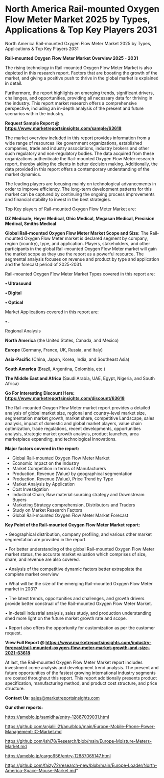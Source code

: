 # North America Rail-mounted Oxygen Flow Meter Market 2025 by Types, Applications & Top Key Players 2031
North America Rail-mounted Oxygen Flow Meter Market 2025 by Types, Applications & Top Key Players 2031

<Strong> Rail-mounted Oxygen Flow Meter Market Overview 2025 - 2031</strong>

The rising technology in Rail-mounted Oxygen Flow Meter Market is also depicted in this research report. Factors that are boosting the growth of the market, and giving a positive push to thrive in the global market is explained in detail.

Furthermore, the report highlights on emerging trends, significant drivers, challenges, and opportunities, providing all necessary data for thriving in the industry. This report market research offers a comprehensive perspective, including an in-depth analysis of the present and future scenarios within the industry.

<strong>Request Sample Report @ <a href=https://www.marketreportsinsights.com/sample/63618>https://www.marketreportsinsights.com/sample/63618</a></strong>

The market overview included in this report provides information from a wide range of resources like government organizations, established companies, trade and industry associations, industry brokers and other such regulatory and non-regulatory bodies. The data acquired from these organizations authenticate the Rail-mounted Oxygen Flow Meter research report, thereby aiding the clients in better decision making. Additionally, the data provided in this report offers a contemporary understanding of the market dynamics.

The leading players are focusing mainly on technological advancements in order to improve efficiency. The long-term development patterns for this market can be captured by continuing the ongoing process improvements and financial stability to invest in the best strategies.

Top Key players of Rail-mounted Oxygen Flow Meter Market are:

<strong>DZ Medicale, Heyer Medical, Ohio Medical, Megasan Medical, Precision Medical, Smiths Medical</strong>

<strong><b>Global Rail-mounted Oxygen Flow Meter Market Scope and Size:</b></strong>
The Rail-mounted Oxygen Flow Meter market is declared segment by company, region (country), type, and application. Players, stakeholders, and other participants in the global Rail-mounted Oxygen Flow Meter market will gain the market scope as they use the report as a powerful resource. The segmental analysis focuses on revenue and product by type and application and the forecast period of 2025-2031.

Rail-mounted Oxygen Flow Meter Market Types covered in this report are:

<strong>• Ultrasound

• Digital

• Optical</strong>

Market Applications covered in this report are:

<strong>• .</strong> 

Regional Analysis

<strong>North America</strong> (the United States, Canada, and Mexico)

<strong>Europe</strong> (Germany, France, UK, Russia, and Italy)

<strong>Asia-Pacific</strong> (China, Japan, Korea, India, and Southeast Asia)

<strong>South America</strong> (Brazil, Argentina, Colombia, etc.)

<strong>The Middle East and Africa</strong> (Saudi Arabia, UAE, Egypt, Nigeria, and South Africa)

<strong>Go For Interesting Discount Here: <a href=https://www.marketreportsinsights.com/discount/63618>https://www.marketreportsinsights.com/discount/63618</a></strong>

The Rail-mounted Oxygen Flow Meter market report provides a detailed analysis of global market size, regional and country-level market size, segmentation market growth, market share, competitive Landscape, sales analysis, impact of domestic and global market players, value chain optimization, trade regulations, recent developments, opportunities analysis, strategic market growth analysis, product launches, area marketplace expanding, and technological innovations.

<strong><b>Major factors covered in the report:</b></strong>
<ul>
  <li>Global Rail-mounted Oxygen Flow Meter Market </li>
  <li>Economic Impact on the Industry</li>
  <li>Market Competition in terms of Manufacturers</li>
  <li>Production, Revenue (Value) by geographical segmentation</li>
  <li>Production, Revenue (Value), Price Trend by Type</li>
  <li>Market Analysis by Application</li>
  <li>Cost Investigation</li>
  <li>Industrial Chain, Raw material sourcing strategy and Downstream Buyers</li>
  <li>Marketing Strategy comprehension, Distributors and Traders</li>
  <li>Study on Market Research Factors</li>
  <li>Global Rail-mounted Oxygen Flow Meter Market Forecast</li>
</ul>

<strong><b>Key Point of the Rail-mounted Oxygen Flow Meter Market report:</b></strong>

• Geographical distribution, company profiling, and various other market segmentation are provided in the report.

• For better understanding of the global Rail-mounted Oxygen Flow Meter market status, the accurate market valuation which comprises of size, share, and revenue are also covered.

• Analysis of the competitive dynamic factors better extrapolate the complete market overview

• What will be the size of the emerging Rail-mounted Oxygen Flow Meter market in 2031?

• The latest trends, opportunities and challenges, and growth drivers provide better construal of the Rail-mounted Oxygen Flow Meter Market.

• In-detail industrial analysis, sales study, and production understanding shed more light on the future market growth rate and scope.

• Report also offers the opportunity for customization as per the customer request.

<strong><b>View Full Report @ <a href=https://www.marketreportsinsights.com/industry-forecast/rail-mounted-oxygen-flow-meter-market-growth-and-size-2021-63618>https://www.marketreportsinsights.com/industry-forecast/rail-mounted-oxygen-flow-meter-market-growth-and-size-2021-63618</a></b></strong>


At last, the Rail-mounted Oxygen Flow Meter Market report includes investment come analysis and development trend analysis. The present and future opportunities of the fastest growing international industry segments are coated throughout this report. This report additionally presents product specification, manufacturing method, and product cost structure, and price structure.

<strong>Contact Us:</strong>
sales@marketreportsinsights.com

<strong>Our other reports:</strong>

<a href=https://ameblo.jp/samidha/entry-12887039031.html>https://ameblo.jp/samidha/entry-12887039031.html</a>

<a href=https://github.com/anjaliiii21/anu/blob/main/Europe-Mobile-Phone-Power-Management-IC-Market.md>https://github.com/anjaliiii21/anu/blob/main/Europe-Mobile-Phone-Power-Management-IC-Market.md</a>

<a href=https://github.com/Ishi78/Research/blob/main/Europe-Moisture-Meters-Market.md>https://github.com/Ishi78/Research/blob/main/Europe-Moisture-Meters-Market.md</a>

<a href=https://ameblo.jp/cargo656/entry-12887065147.html>https://ameblo.jp/cargo656/entry-12887065147.html</a>

<a href=https://github.com/faizy72/research-new/blob/main/Europe-Loader/North-America-Space-Mouse-Market.md>https://github.com/faizy72/research-new/blob/main/Europe-Loader/North-America-Space-Mouse-Market.md</a>"
